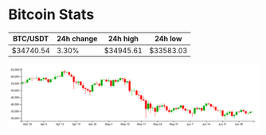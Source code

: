 # Bitcoin Stats

BTC/USDT|24h change|24h high|24h low|
|---|---|---|---|
|$34740.54|3.30%|$34945.61|$33583.03|

<img src="./chart.svg">

